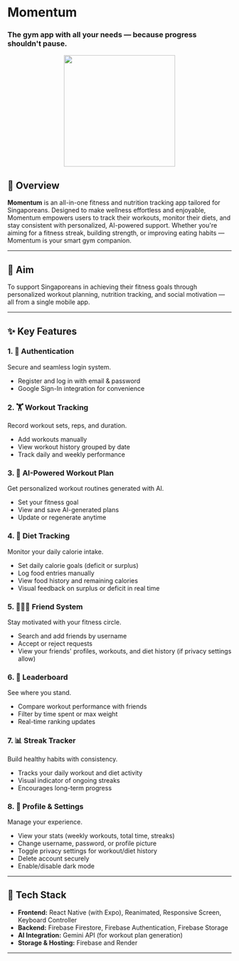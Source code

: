 # Momentum  
### The gym app with all your needs — because progress shouldn't pause.

<p align="center">
  <img src="./assets/images/MomentumReadmeLogo.png" width="250">
</p>

## 🚀 Overview
**Momentum** is an all-in-one fitness and nutrition tracking app tailored for Singaporeans. Designed to make wellness effortless and enjoyable, Momentum empowers users to track their workouts, monitor their diets, and stay consistent with personalized, AI-powered support. Whether you're aiming for a fitness streak, building strength, or improving eating habits — Momentum is your smart gym companion.

---

## 🎯 Aim  
To support Singaporeans in achieving their fitness goals through personalized workout planning, nutrition tracking, and social motivation — all from a single mobile app.

---

## ✨ Key Features  

### 1. 🔐 Authentication  
Secure and seamless login system.  
- Register and log in with email & password  
- Google Sign-In integration for convenience

### 2. 🏋️ Workout Tracking  
Record workout sets, reps, and duration.  
- Add workouts manually  
- View workout history grouped by date  
- Track daily and weekly performance

### 3. 🔄 AI-Powered Workout Plan  
Get personalized workout routines generated with AI.  
- Set your fitness goal  
- View and save AI-generated plans  
- Update or regenerate anytime

### 4. 🍱 Diet Tracking  
Monitor your daily calorie intake.  
- Set daily calorie goals (deficit or surplus)  
- Log food entries manually  
- View food history and remaining calories  
- Visual feedback on surplus or deficit in real time

### 5. 🧑‍🤝‍🧑 Friend System  
Stay motivated with your fitness circle.  
- Search and add friends by username  
- Accept or reject requests  
- View your friends' profiles, workouts, and diet history (if privacy settings allow)

### 6. 🥇 Leaderboard  
See where you stand.  
- Compare workout performance with friends  
- Filter by time spent or max weight  
- Real-time ranking updates

### 7. 📊 Streak Tracker  
Build healthy habits with consistency.  
- Tracks your daily workout and diet activity  
- Visual indicator of ongoing streaks  
- Encourages long-term progress

### 8. 👤 Profile & Settings  
Manage your experience.  
- View your stats (weekly workouts, total time, streaks)  
- Change username, password, or profile picture  
- Toggle privacy settings for workout/diet history  
- Delete account securely  
- Enable/disable dark mode

---

## 🔄 Tech Stack  
- **Frontend:** React Native (with Expo), Reanimated, Responsive Screen, Keyboard Controller  
- **Backend:** Firebase Firestore, Firebase Authentication, Firebase Storage  
- **AI Integration:** Gemini API (for workout plan generation)  
- **Storage & Hosting:** Firebase and Render

---
